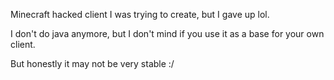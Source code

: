 Minecraft hacked client I was trying to create, but I gave up lol.

I don't do java anymore, but I don't mind if you use it as a base for your own client.

But honestly it may not be very stable :/
